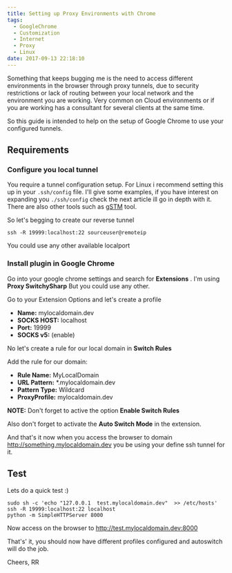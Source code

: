 ```yaml
---
title: Setting up Proxy Environments with Chrome
tags:
  - GoogleChrome
  - Customization
  - Internet
  - Proxy
  - Linux
date: 2017-09-13 22:18:10
---
```



Something that keeps bugging me is the need to access different environments in the browser through proxy tunnels, due to security restrictions or lack of routing between your local network and the environment you are working. Very common on Cloud environments or if you are working has a consultant for several clients at the same time.

So this guide is intended to help on the setup of Google Chrome to use your configured tunnels.

## Requirements

### Configure you local tunnel

You require a tunnel configuration setup. For Linux i recommend setting this up in your `.ssh/config` file. I'll give some examples, if you have interest on expanding you `./ssh/config` check the next article ill go in depth with it. There are also other tools such as [gSTM](https://sourceforge.net/projects/gstm/) tool.

So let's begging to create our reverse tunnel

```
ssh -R 19999:localhost:22 sourceuser@remoteip
```

You could use any other available localport

### Install plugin in Google Chrome

Go into your google chrome settings and search for **Extensions** .
I'm using **Proxy SwitchySharp** But you could use any other.

Go to your Extension Options and let's create a profile

* **Name:** mylocaldomain.dev
* **SOCKS HOST:** localhost
* **Port:** 19999
* **SOCKS v5:** (enable)

No let's create a rule for our local domain in **Switch Rules**

Add the rule for our domain: 

* **Rule Name:** MyLocalDomain
* **URL Pattern:** *.mylocaldomain.dev
* **Pattern Type:** Wildcard
* **ProxyProfile:** mylocaldomain.dev

**NOTE:** Don't forget to active the option **Enable Switch Rules**

Also don't forget to activate the **Auto Switch Mode** in the extension.

And that's it now when you access the browser to domain http://something.mylocaldomain.dev you be using your define ssh tunnel for it.


## Test

Lets do a quick test :)

```
sudo sh -c 'echo "127.0.0.1  test.mylocaldomain.dev"  >> /etc/hosts'
ssh -R 19999:localhost:22 localhost
python -m SimpleHTTPServer 8000
```

Now access on the browser to http://test.mylocaldomain.dev:8000

That's' it, you should now have different profiles configured and autoswitch will do the job.

Cheers,
RR 






